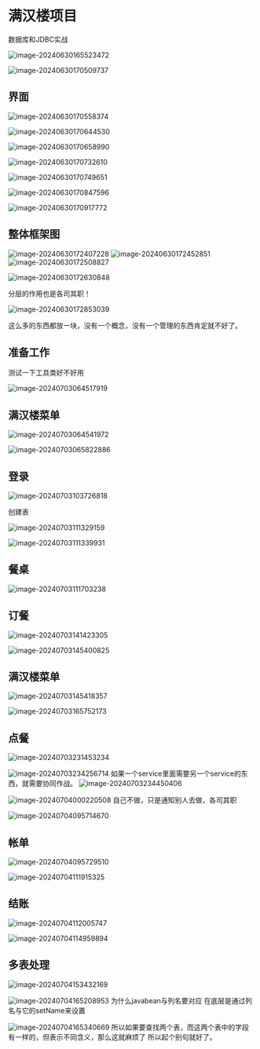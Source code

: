 # 满汉楼项目

数据库和JDBC实战

![image-20240630165523472](./assets/image-20240630165523472.png)

![image-20240630170509737](./assets/image-20240630170509737-1719738311129-1.png)

## 界面

![image-20240630170558374](./assets/image-20240630170558374.png)

![image-20240630170644530](./assets/image-20240630170644530.png)

![image-20240630170658990](./assets/image-20240630170658990.png)

![image-20240630170732610](./assets/image-20240630170732610.png)

![image-20240630170749651](./assets/image-20240630170749651.png)

![image-20240630170847596](./assets/image-20240630170847596.png)

![image-20240630170917772](./assets/image-20240630170917772.png)

## 整体框架图

![image-20240630172407228](./assets/image-20240630172407228.png)
![image-20240630172452851](./assets/image-20240630172452851.png)
![image-20240630172508827](./assets/image-20240630172508827.png)

![image-20240630172630848](./assets/image-20240630172630848.png)

分层的作用也是各司其职！

![image-20240630172853039](./assets/image-20240630172853039.png)

这么多的东西都放一块，没有一个概念，没有一个管理的东西肯定就不好了。

## 准备工作

测试一下工具类好不好用

![image-20240703064517919](./assets/image-20240703064517919.png)

## 满汉楼菜单

![image-20240703064541972](./assets/image-20240703064541972.png)

![image-20240703065822886](./assets/image-20240703065822886.png)

## 登录

![image-20240703103726818](./assets/image-20240703103726818.png)

创建表

![image-20240703111329159](./assets/image-20240703111329159.png)

![image-20240703111339931](./assets/image-20240703111339931.png)

## 餐桌

![image-20240703111703238](./assets/image-20240703111703238.png)

## 订餐

![image-20240703141423305](./assets/image-20240703141423305.png)

![image-20240703145400825](./assets/image-20240703145400825.png)

## 满汉楼菜单

![image-20240703145418357](./assets/image-20240703145418357.png)

![image-20240703165752173](./assets/image-20240703165752173.png)

## 点餐

![image-20240703231453234](./assets/image-20240703231453234.png)

![image-20240703234256714](./assets/image-20240703234256714.png)
如果一个service里面需要另一个service的东西，就需要协同作战。
![image-20240703234450406](./assets/image-20240703234450406.png)

![image-20240704000220508](./assets/image-20240704000220508.png)
自己不做，只是通知别人去做，各司其职

![image-20240704095714670](./assets/image-20240704095714670.png)

## 帐单

![image-20240704095729510](./assets/image-20240704095729510.png)

![image-20240704111915325](./assets/image-20240704111915325.png)

## 结账

![image-20240704112005747](./assets/image-20240704112005747.png)

![image-20240704114959894](./assets/image-20240704114959894.png)

## 多表处理

![image-20240704153432169](./assets/image-20240704153432169.png)

![image-20240704165208953](./assets/image-20240704165208953.png)
为什么javabean与列名要对应
在底层是通过列名与它的setName来设置

![image-20240704165340669](./assets/image-20240704165340669.png)
所以如果要查找两个表，而这两个表中的字段有一样的，但表示不同含义，那么这就麻烦了
所以起个别句就好了。
